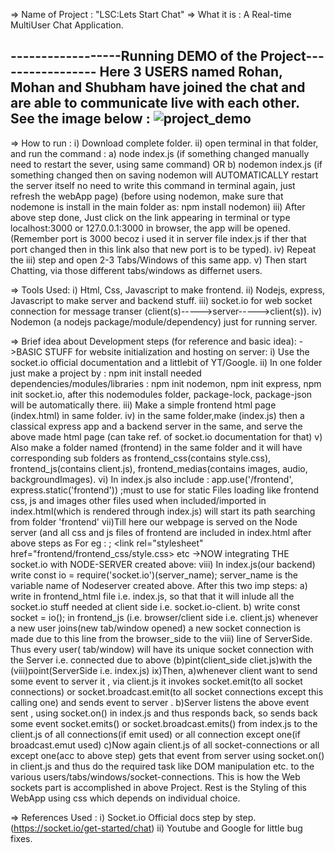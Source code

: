 => Name of Project : "LSC:Lets Start Chat"
=> What it is : A Real-time MultiUser Chat Application.

------------------Running DEMO of the Project-----------------
Here 3 USERS named Rohan, Mohan and Shubham have joined the chat and are able to communicate live with each other. See the image below : 
![project_demo](https://user-images.githubusercontent.com/97439744/178131936-9bf8e858-03dc-4557-882c-ece93358e1d3.png)
--------------------------------------------------------------
=> How to run :
 i) Download complete folder.
 ii) open terminal in that folder, and run the command :
	a) node index.js (if something changed manually need to restart the sever, using same command)
		OR
	b) nodemon index.js (if something changed then on saving nodemon will AUTOMATICALLY restart the server itself no need to write this command in terminal again, just refresh the webApp page)
 	   (before using nodemon, make sure that nodemone is install in the main folder as: npm install nodemon)
 iii) After above step done, Just click on the link appearing in terminal or type localhost:3000 or 127.0.0.1:3000 in browser, the app will be opened.(Remember port is 3000 becoz i used it in server file index.js if ther that port changed then in this link also that new port is to be typed).
 iv) Repeat the iii) step and open 2-3 Tabs/Windows of this same app.
 v) Then start Chatting, via those different tabs/windows as differnet users.

=> Tools Used:
 i) Html, Css, Javascript to make frontend.
 ii) Nodejs, express, Javascript to make server and backend stuff.
 iii) socket.io for web socket connection for message transer (client(s)----->server----->client(s)).
 iv) Nodemon (a nodejs package/module/dependency) just for running server. 

=> Brief idea about Development steps (for reference and basic idea):
->BASIC STUFF for website initialization and hosting on server: 
 i) Use the socket.io official documentation and a littlebit of YT/Google.
 ii) In one folder just make a project by : npm init
     install needed dependencies/modules/libraries : npm init nodemon, npm init express, npm init socket.io, after this nodemodules folder, package-lock, package-json will be automatically there.
 iii) Make a simple frontend html page (index.html) in same folder.
 iv) in the same folder,make (index.js) then a classical express app and a backend server in the same, and serve the above made html page (can take ref. of socket.io documentation for that)
 v) Also make a folder named (frontend) in the same folder and it will have corresponding sub folders as frontend_css(contains style.css), frontend_js(contains client.js), frontend_medias(contains images, audio, backgroundImages).
 vi) In index.js also include : app.use('/frontend', express.static('frontend')) ;must to use for static Files loading like frontend css, js and images other files used when included/imported in index.html(which is rendered through index.js) will start its path searching from folder 'frontend'
 vii)Till here our webpage is served on the Node server (and all css and js files of frontend are included in index.html after above steps as For eg : <scipt defer src="frontend/frontend_js/client.js"></script>; <link rel="stylesheet" href="frontend/frontend_css/style.css> etc
->NOW integrating THE socket.io with NODE-SERVER created above:
 viii) In index.js(our backend) write const io = require('socket.io')(server_name); server_name is the variable name of Nodeserver created above. After this two imp steps:
	a) write <script defer src="/socket.io/socket.io.js"></script> in frontend_html file i.e. index.js, so that that it will inlude all the socket.io stuff needed at client side i.e. socket.io-client.
	b) write const socket = io(); in frontend_js (i.e. browser/client side i.e. client.js) whenever a new user joins(new tab/window opened) a new socket connection is made due to this line from the browser_side to the viii) line of ServerSide.
	Thus every user( tab/window) will have its unique socket connection with the Server i.e. connected due to above (b)pint(client_side cliet.js)with the (viii)point(ServerSide i.e. index.js)
 ix)Then, a)whenever client want to send some event to server it , via client.js it invokes socket.emit(to all socket connections) or socket.broadcast.emit(to all socket connections except this calling one) and sends event to server .
	 b)Server listens the above event sent , using socket.on() in index.js and thus responds back, so sends back some event socket.emits() or socket.broadcast.emits() from index.js to the client.js of all connections(if emit used) or all connection except one(if broadcast.emut used)
	 c)Now again client.js of all socket-connections or all except one(acc to above step) gets that event from server using socket.on() in client.js and thus do the required task like DOM manipulation etc. to the various users/tabs/windows/socket-connections.
 This is how the Web sockets part is accomplished in above Project.
 Rest is the Styling of this WebApp using css which depends on individual choice.
	
=> References Used : 
 i) Socket.io Official docs step by step. (https://socket.io/get-started/chat)
 ii) Youtube and Google for little bug fixes.
